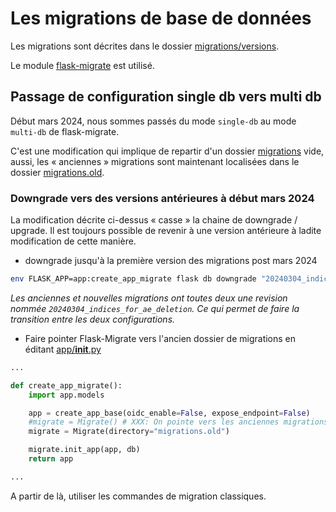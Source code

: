 # Les migrations de base de données

Les migrations sont décrites dans le dossier [migrations/versions](./migrations/versions/).

Le module [flask-migrate](https://flask-migrate.readthedocs.io/en/latest/) est utilisé. 

## Passage de configuration single db vers multi db

Début mars 2024, nous sommes passés du mode `single-db` au mode `multi-db` de flask-migrate.

C'est une modification qui implique de repartir d'un dossier [migrations](./migrations/) vide, aussi, les « anciennes » migrations sont maintenant localisées dans le dossier [migrations.old](./migrations.old/).

### Downgrade vers des versions antérieures à début mars 2024

La modification décrite ci-dessus « casse » la chaine de downgrade / upgrade. Il est toujours possible de revenir à une version antérieure à ladite modification de cette manière.

- downgrade jusqu'à la première version des migrations post mars 2024

```bash
env FLASK_APP=app:create_app_migrate flask db downgrade "20240304_indices_for_ae_deletion"
```

*Les anciennes et nouvelles migrations ont toutes deux une revision nommée `20240304_indices_for_ae_deletion`. Ce qui permet de faire la transition entre les deux configurations.*

- Faire pointer Flask-Migrate vers l'ancien dossier de migrations en éditant [app/__init__.py](./app/__init__.py)

```python
...

def create_app_migrate():
    import app.models

    app = create_app_base(oidc_enable=False, expose_endpoint=False)
    #migrate = Migrate() # XXX: On pointe vers les anciennes migrations
    migrate = Migrate(directory="migrations.old")

    migrate.init_app(app, db)
    return app

...
```

A partir de là, utiliser les commandes de migration classiques.